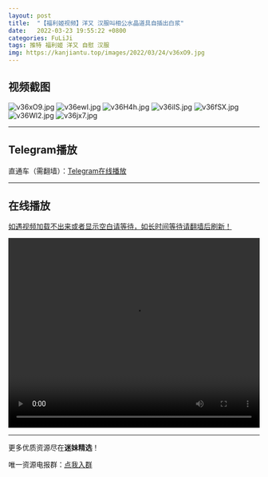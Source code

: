 ```yaml
---
layout: post
title:  "【福利姬视频】洋又 汉服叫相公水晶道具自插出白浆"
date:   2022-03-23 19:55:22 +0800
categories: FuLiJi
tags: 推特 福利姬 洋又 自慰 汉服
img: https://kanjiantu.top/images/2022/03/24/v36xO9.jpg
---
```



## 视频截图

![v36xO9.jpg](https://kanjiantu.top/images/2022/03/24/v36xO9.jpg)
![v36ewI.jpg](https://kanjiantu.top/images/2022/03/24/v36ewI.jpg)
![v36H4h.jpg](https://kanjiantu.top/images/2022/03/24/v36H4h.jpg)
![v36iIS.jpg](https://kanjiantu.top/images/2022/03/24/v36iIS.jpg)
![v36fSX.jpg](https://kanjiantu.top/images/2022/03/24/v36fSX.jpg)
![v36Wl2.jpg](https://kanjiantu.top/images/2022/03/24/v36Wl2.jpg)
![v36jx7.jpg](https://kanjiantu.top/images/2022/03/24/v36jx7.jpg)

* * *
## Telegram播放

直通车（需翻墙）：[Telegram在线播放](https://t.me/mimeijingxuan/320)

* * *
## 在线播放
<u>如遇视频加载不出来或者显示空白请等待，如长时间等待请翻墙后刷新！</u>
<center><video src="https://cdn.publer.io/uploads/videos/623a0122db279708ef8f3813/fd812d1e5f11edabf2499a9aa42f140b.mp4" width="100%" height="380px" controls="controls"></video></center>


* * *
更多优质资源尽在**迷妹精选**！

唯一资源电报群：[点我入群](https://t.me/mimeijingxuan)


